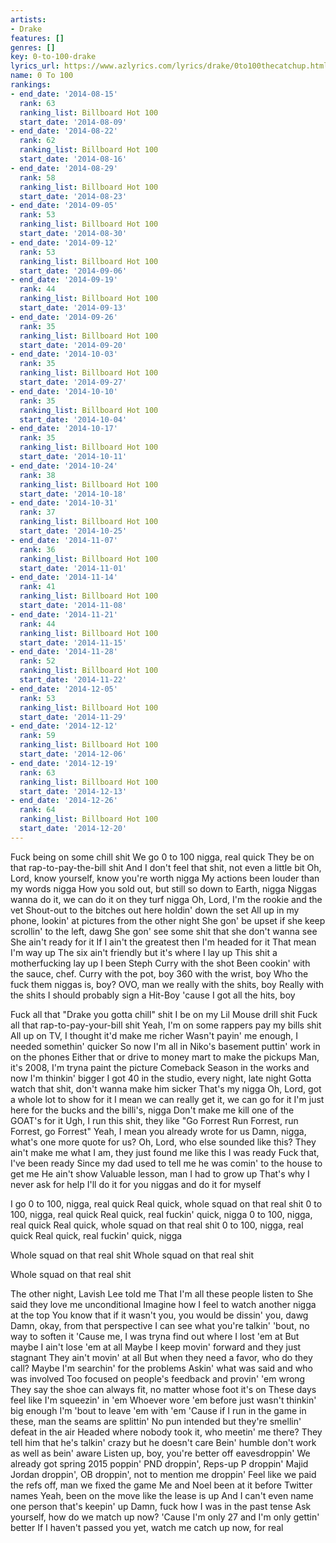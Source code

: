 ```yaml
---
artists:
- Drake
features: []
genres: []
key: 0-to-100-drake
lyrics_url: https://www.azlyrics.com/lyrics/drake/0to100thecatchup.html
name: 0 To 100
rankings:
- end_date: '2014-08-15'
  rank: 63
  ranking_list: Billboard Hot 100
  start_date: '2014-08-09'
- end_date: '2014-08-22'
  rank: 62
  ranking_list: Billboard Hot 100
  start_date: '2014-08-16'
- end_date: '2014-08-29'
  rank: 58
  ranking_list: Billboard Hot 100
  start_date: '2014-08-23'
- end_date: '2014-09-05'
  rank: 53
  ranking_list: Billboard Hot 100
  start_date: '2014-08-30'
- end_date: '2014-09-12'
  rank: 53
  ranking_list: Billboard Hot 100
  start_date: '2014-09-06'
- end_date: '2014-09-19'
  rank: 44
  ranking_list: Billboard Hot 100
  start_date: '2014-09-13'
- end_date: '2014-09-26'
  rank: 35
  ranking_list: Billboard Hot 100
  start_date: '2014-09-20'
- end_date: '2014-10-03'
  rank: 35
  ranking_list: Billboard Hot 100
  start_date: '2014-09-27'
- end_date: '2014-10-10'
  rank: 35
  ranking_list: Billboard Hot 100
  start_date: '2014-10-04'
- end_date: '2014-10-17'
  rank: 35
  ranking_list: Billboard Hot 100
  start_date: '2014-10-11'
- end_date: '2014-10-24'
  rank: 38
  ranking_list: Billboard Hot 100
  start_date: '2014-10-18'
- end_date: '2014-10-31'
  rank: 37
  ranking_list: Billboard Hot 100
  start_date: '2014-10-25'
- end_date: '2014-11-07'
  rank: 36
  ranking_list: Billboard Hot 100
  start_date: '2014-11-01'
- end_date: '2014-11-14'
  rank: 41
  ranking_list: Billboard Hot 100
  start_date: '2014-11-08'
- end_date: '2014-11-21'
  rank: 44
  ranking_list: Billboard Hot 100
  start_date: '2014-11-15'
- end_date: '2014-11-28'
  rank: 52
  ranking_list: Billboard Hot 100
  start_date: '2014-11-22'
- end_date: '2014-12-05'
  rank: 53
  ranking_list: Billboard Hot 100
  start_date: '2014-11-29'
- end_date: '2014-12-12'
  rank: 59
  ranking_list: Billboard Hot 100
  start_date: '2014-12-06'
- end_date: '2014-12-19'
  rank: 63
  ranking_list: Billboard Hot 100
  start_date: '2014-12-13'
- end_date: '2014-12-26'
  rank: 64
  ranking_list: Billboard Hot 100
  start_date: '2014-12-20'
---
```


Fuck being on some chill shit
We go 0 to 100 nigga, real quick
They be on that rap-to-pay-the-bill shit
And I don't feel that shit, not even a little bit
Oh, Lord, know yourself, know you're worth nigga
My actions been louder than my words nigga
How you sold out, but still so down to Earth, nigga
Niggas wanna do it, we can do it on they turf nigga
Oh, Lord, I'm the rookie and the vet
Shout-out to the bitches out here holdin' down the set
All up in my phone, lookin' at pictures from the other night
She gon' be upset if she keep scrollin' to the left, dawg
She gon' see some shit that she don't wanna see
She ain't ready for it
If I ain't the greatest then I'm headed for it
That mean I'm way up
The six ain't friendly but it's where I lay up
This shit a motherfucking lay up
I been Steph Curry with the shot
Been cookin' with the sauce, chef. Curry with the pot, boy
360 with the wrist, boy
Who the fuck them niggas is, boy?
OVO, man we really with the shits, boy
Really with the shits
I should probably sign a Hit-Boy 'cause I got all the hits, boy

Fuck all that "Drake you gotta chill" shit
I be on my Lil Mouse drill shit
Fuck all that rap-to-pay-your-bill shit
Yeah, I'm on some rappers pay my bills shit
All up on TV, I thought it'd make me richer
Wasn't payin' me enough, I needed somethin' quicker
So now I'm all in Niko's basement puttin' work in on the phones
Either that or drive to money mart to make the pickups
Man, it's 2008, I'm tryna paint the picture
Comeback Season in the works and now I'm thinkin' bigger
I got 40 in the studio, every night, late night
Gotta watch that shit, don't wanna make him sicker
That's my nigga
Oh, Lord, got a whole lot to show for it
I mean we can really get it, we can go for it
I'm just here for the bucks and the billi's, nigga
Don't make me kill one of the GOAT's for it
Ugh, I run this shit, they like "Go Forrest
Run Forrest, run Forrest, go Forrest"
Yeah, I mean you already wrote for us
Damn, nigga, what's one more quote for us?
Oh, Lord, who else sounded like this?
They ain't make me what I am, they just found me like this
I was ready
Fuck that, I've been ready
Since my dad used to tell me he was comin' to the house to get me
He ain't show
Valuable lesson, man I had to grow up
That's why I never ask for help
I'll do it for you niggas and do it for myself

I go 0 to 100, nigga, real quick
Real quick, whole squad on that real shit
0 to 100, nigga, real quick
Real quick, real fuckin' quick, nigga
0 to 100, nigga, real quick
Real quick, whole squad on that real shit
0 to 100, nigga, real quick
Real quick, real fuckin' quick, nigga

Whole squad on that real shit
Whole squad on that real shit

Whole squad on that real shit

The other night, Lavish Lee told me
That I'm all these people listen to
She said they love me unconditional
Imagine how I feel to watch another nigga at the top
You know that if it wasn't you, you would be dissin' you, dawg
Damn, okay, from that perspective
I can see what you're talkin' 'bout, no way to soften it
'Cause me, I was tryna find out where I lost 'em at
But maybe I ain't lose 'em at all
Maybe I keep movin' forward and they just stagnant
They ain't movin' at all
But when they need a favor, who do they call?
Maybe I'm searchin' for the problems
Askin' what was said and who was involved
Too focused on people's feedback and provin' 'em wrong
They say the shoe can always fit, no matter whose foot it's on
These days feel like I'm squeezin' in 'em
Whoever wore 'em before just wasn't thinkin' big enough
I'm 'bout to leave 'em with 'em
'Cause if I run in the game in these, man the seams are splittin'
No pun intended but they're smellin' defeat in the air
Headed where nobody took it, who meetin' me there?
They tell him that he's talkin' crazy but he doesn't care
Bein' humble don't work as well as bein' aware
Listen up, boy, you're better off eavesdroppin'
We already got spring 2015 poppin'
PND droppin', Reps-up P droppin'
Majid Jordan droppin', OB droppin', not to mention me droppin'
Feel like we paid the refs off, man we fixed the game
Me and Noel been at it before Twitter names
Yeah, been on the move like the lease is up
And I can't even name one person that's keepin' up
Damn, fuck how I was in the past tense
Ask yourself, how do we match up now?
'Cause I'm only 27 and I'm only gettin' better
If I haven't passed you yet, watch me catch up now, for real



